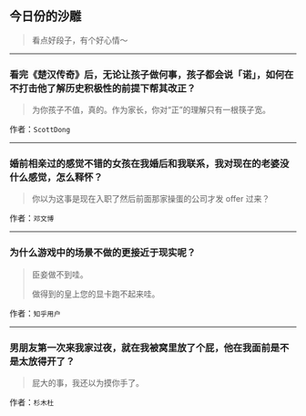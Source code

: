 ## 今日份的沙雕

> 看点好段子，有个好心情～


 
---

### 看完《楚汉传奇》后，无论让孩子做何事，孩子都会说「诺」，如何在不打击他了解历史积极性的前提下帮其改正？

> 为你孩子不值，真的。作为家长，你对“正”的理解只有一根筷子宽。


作者：`ScottDong`

---

### 婚前相亲过的感觉不错的女孩在我婚后和我联系，我对现在的老婆没什么感觉，怎么释怀？

> 你以为这事是现在入职了然后前面那家操蛋的公司才发 offer 过来？


作者：`邓文博`

---

### 为什么游戏中的场景不做的更接近于现实呢？

> 臣妾做不到哇。
> 
> 做得到的皇上您的显卡跑不起来哇。


作者：`知乎用户`

---

### 男朋友第一次来我家过夜，就在我被窝里放了个屁，他在我面前是不是太放得开了？

> 屁大的事，我还以为摸你手了。


作者：`杉木杜`